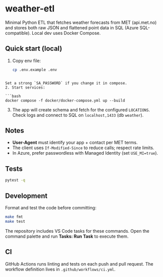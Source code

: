 # weather-etl

Minimal Python ETL that fetches weather forecasts from MET (api.met.no) and stores both raw JSON and flattened point data in SQL (Azure SQL-compatible). Local dev uses Docker Compose.

## Quick start (local)
1. Copy env file:
   ```bash
   cp .env.example .env
```

Set a strong `SA_PASSWORD` if you change it in compose.
2. Start services:

```bash
docker compose -f docker/docker-compose.yml up --build
```

3. The app will create schema and fetch for the configured `LOCATIONS`. Check logs and connect to SQL on `localhost,1433` (db `weather`).

## Notes

* **User-Agent** must identify your app + contact per MET terms.
* The client uses `If-Modified-Since` to reduce calls; respect rate limits.
* In Azure, prefer passwordless with Managed Identity (set `USE_MI=true`).

## Tests

```bash
pytest -q
```

## Development

Format and test the code before committing:

```bash
make fmt
make test
```

The repository includes VS Code tasks for these commands. Open the command
palette and run **Tasks: Run Task** to execute them.

## CI

GitHub Actions runs linting and tests on each push and pull request. The
workflow definition lives in `.github/workflows/ci.yml`.
